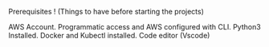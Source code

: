 Prerequisites !
(Things to have before starting the projects)

 AWS Account.
 Programmatic access and AWS configured with CLI.
 Python3 Installed.
 Docker and Kubectl installed.
 Code editor (Vscode)
